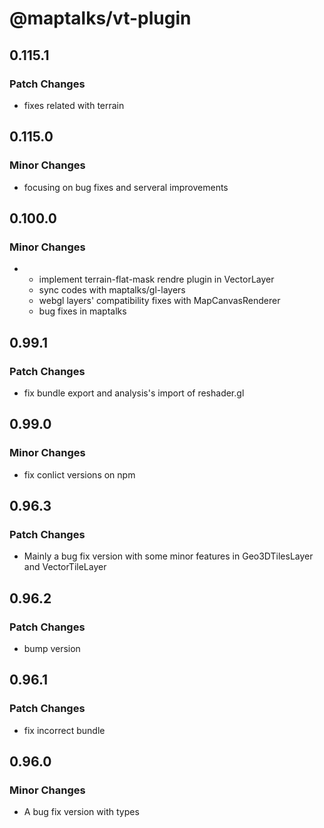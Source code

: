 # @maptalks/vt-plugin

## 0.115.1

### Patch Changes

- fixes related with terrain

## 0.115.0

### Minor Changes

- focusing on bug fixes and serveral improvements

## 0.100.0

### Minor Changes

- - implement terrain-flat-mask rendre plugin in VectorLayer
  - sync codes with maptalks/gl-layers
  - webgl layers' compatibility fixes with MapCanvasRenderer
  - bug fixes in maptalks

## 0.99.1

### Patch Changes

- fix bundle export and analysis's import of reshader.gl

## 0.99.0

### Minor Changes

- fix conlict versions on npm

## 0.96.3

### Patch Changes

- Mainly a bug fix version with some minor features in Geo3DTilesLayer and VectorTileLayer

## 0.96.2

### Patch Changes

- bump version

## 0.96.1

### Patch Changes

- fix incorrect bundle

## 0.96.0

### Minor Changes

- A bug fix version with types
